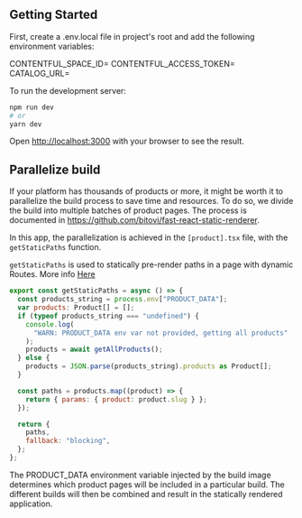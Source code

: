 ## Getting Started

First, create a .env.local file in project's root and add the following environment variables:

CONTENTFUL_SPACE_ID=
CONTENTFUL_ACCESS_TOKEN=
CATALOG_URL=

To run the development server:

```bash
npm run dev
# or
yarn dev
```

Open [http://localhost:3000](http://localhost:3000) with your browser to see the result.


## Parallelize build

If your platform has thousands of products or more, it might be worth it to parallelize the build process to save time and resources.
To do so, we divide the build into multiple batches of product pages. The process is documented in https://github.com/bitovi/fast-react-static-renderer.

In this app, the parallelization is achieved in the `[product].tsx` file, with the `getStaticPaths` function.

`getStaticPaths` is used to statically pre-render paths in a page with dynamic Routes. More info [Here](https://nextjs.org/docs/basic-features/data-fetching/get-static-paths)


```javascript
export const getStaticPaths = async () => {
  const products_string = process.env["PRODUCT_DATA"];
  var products: Product[] = [];
  if (typeof products_string === "undefined") {
    console.log(
      "WARN: PRODUCT_DATA env var not provided, getting all products"
    );
    products = await getAllProducts();
  } else {
    products = JSON.parse(products_string).products as Product[];
  }

  const paths = products.map((product) => {
    return { params: { product: product.slug } };
  });

  return {
    paths,
    fallback: "blocking",
  };
};
```
The PRODUCT_DATA environment variable injected by the build image determines which product pages will be included in a particular build. The different builds will then be combined and result in the statically rendered application.